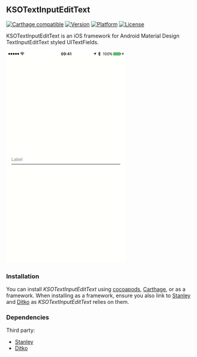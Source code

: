 ## KSOTextInputEditText

[![Carthage compatible](https://img.shields.io/badge/Carthage-compatible-4BC51D.svg?style=flat)](https://github.com/Carthage/Carthage)
[![Version](http://img.shields.io/cocoapods/v/KSOTextInputEditText.svg)](http://cocoapods.org/?q=KSOTextInputEditText)
[![Platform](http://img.shields.io/cocoapods/p/KSOTextInputEditText.svg)]()
[![License](http://img.shields.io/cocoapods/l/KSOTextInputEditText.svg)](https://github.com/Kosoku/KSOTextInputEditText/blob/master/license.txt)

KSOTextInputEditText is an iOS framework for Android Material Design TextInputEditText styled UITextFields.

![screen capture](https://github.com/Kosoku/KSOTextInputEditText/raw/master/KSOTextInputEditText.gif)

### Installation

You can install *KSOTextInputEditText* using [cocoapods](https://cocoapods.org/), [Carthage](https://github.com/Carthage/Carthage), or as a framework. When installing as a framework, ensure you also link to [Stanley](https://github.com/Kosoku/Stanley) and [Ditko](https://github.com/Kosoku/Ditko) as *KSOTextInputEditText* relies on them.

### Dependencies

Third party:

- [Stanley](https://github.com/Kosoku/Stanley)
- [Ditko](https://github.com/Kosoku/Ditko)
